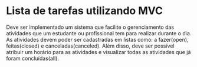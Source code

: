 # Lista de tarefas utilizando MVC

Deve ser implementado um sistema que facilite o gerenciamento das atividades que um estudante ou profissional tem para realizar durante o dia. As atividades devem poder ser cadastradas em listas como: a fazer(open), feitas(closed) e canceladas(canceled). Além disso, deve ser possível atribuir um horário para as atividades e visualizar todas as atividades que já foram concluídas(all).
